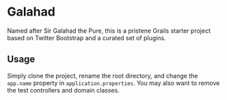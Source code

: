 Galahad
=======

Named after Sir Galahad the Pure, this is a pristene Grails starter project based on Twitter Bootstrap and a curated set of plugins.

Usage
-----

Simply clone the project, rename the root directory, and change the `app.name` property in `application.properties`. You may also want to remove the test controllers and domain classes.
